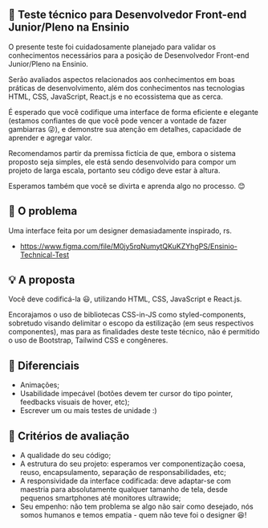 ## :rocket: Teste técnico para Desenvolvedor Front-end Junior/Pleno na Ensinio

O presente teste foi cuidadosamente planejado para validar os conhecimentos necessários para a posição de Desenvolvedor Front-end Junior/Pleno na Ensinio.

Serão avaliados aspectos relacionados aos conhecimentos em boas práticas de desenvolvimento, além dos conhecimentos nas tecnologias HTML, CSS, JavaScript, React.js e no ecossistema que as cerca.

É esperado que você codifique uma interface de forma eficiente e elegante (estamos confiantes de que você pode vencer a vontade de fazer gambiarras :stuck_out_tongue_winking_eye:), e demonstre sua atenção em detalhes, capacidade de aprender e agregar valor.

Recomendamos partir da premissa fictícia de que, embora o sistema proposto seja simples, ele está sendo desenvolvido para compor um projeto de larga escala, portanto seu código deve estar à altura.

Esperamos também que você se divirta e aprenda algo no processo. :blush:

## :eyes: O problema

Uma interface feita por um designer demasiadamente inspirado, rs.

- https://www.figma.com/file/M0jy5rqNumytQKuKZYhgPS/Ensinio-Technical-Test

## :bulb: A proposta

Você deve codificá-la :smiley:, utilizando HTML, CSS, JavaScript e React.js.

Encorajamos o uso de bibliotecas CSS-in-JS como styled-components, sobretudo visando delimitar o escopo da estilização (em seus respectivos componentes), mas para as finalidades deste teste técnico, não é permitido o uso de Bootstrap, Tailwind CSS e congêneres.

## :clap: Diferenciais

- Animações;
- Usabilidade impecável (botões devem ter cursor do tipo pointer, feedbacks visuais de hover, etc);
- Escrever um ou mais testes de unidade :)

## :page_facing_up: Critérios de avaliação

- A qualidade do seu código;
- A estrutura do seu projeto: esperamos ver componentização coesa, reuso, encapsulamento, separação de responsabilidades, etc;
- A responsividade da interface codificada: deve adaptar-se com maestria para absolutamente qualquer tamanho de tela, desde pequenos smartphones até monitores ultrawide;
- Seu empenho: não tem problema se algo não sair como desejado, nós somos humanos e temos empatia - quem não teve foi o designer :satisfied:!
